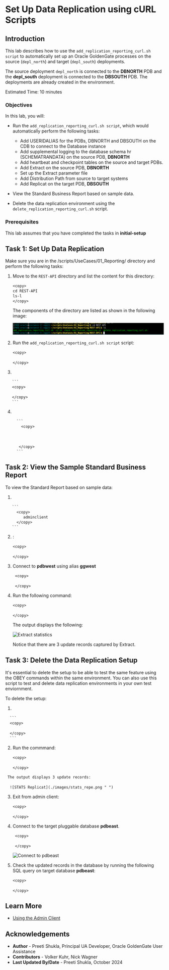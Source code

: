 # Set Up Data Replication using cURL Scripts

## Introduction

This lab describes how to use the <code>add_replication_reporting_curl.sh script</code> to automatically set up an Oracle GoldenGate processes on the source (<code>depl_north</code>) and target (<code>depl_south</code>) deployments. 

The source deployment <code>depl_north</code> is connected to the <b>DBNORTH</b> PDB and the <b>depl_south</b> deployment is connected to the <b>DBSOUTH</b> PDB. The deployments are already created in the environment. 

Estimated Time: 10 minutes

### Objectives
In this lab, you will: 

* Run the <code>add_replication_reporting_curl.sh script</code>, which would automatically perform the following tasks:

   * Add USERIDALIAS for the PDBs, DBNORTH and DBSOUTH on the CDB to connect to the Database instance
   *	Add supplemental logging to the database schema hr (SCHEMATRANDATA) on the source PDB, <b>DBNORTH</b>
   *	Add heartbeat and checkpoint tables on the source and target PDBs.
   *	Add Extract on the source PDB, <b>DBNORTH</b>
   *	Set up the Extract parameter file
   *	Add Distribution Path from source to target systems
   *	Add Replicat on the target PDB, <b>DBSOUTH</b>
* View the Standard Business Report based on sample data.
* Delete the data replication environment using the <code>delete_replication_reporting_curl.sh</code> script.


### Prerequisites

This lab assumes that you have completed the tasks in **initial-setup**


## Task 1: Set Up Data Replication

   Make sure you are in the /scripts/UseCases/01_Reporting/ directory and perform the following tasks:
   
   1. Move to the <code>REST-API</code> directory and list the content for this directory:
     
      ```
      <copy>
      cd REST-API
      ls-l
      </copy>
      ```
      The components of the directory are listed as shown in the following image:

       ![Contents of the REST-API directory](./images/rest-api_dir.png " ")

   2. Run the <code>add_replication_reporting_curl.sh script</code> script:

       ```
       <copy>
        
       </copy>
       ```

   3. 
   
       ```
       <copy>
        
       </copy>
       ```
        
   4. 
          
         ```
           <copy>
            

            
          </copy>
         ```   
         
         
    
## Task 2: View the Sample Standard Business Report

   To view the Standard Report based on sample data:

   1. 
   
       ```
         <copy>
            adminclient
         </copy>
       ```
  
   2. :

      ```
      <copy>
       
      </copy>
      ```

   3. Connect to **pdbwest** using alias **ggwest**

      ```
       <copy>
       
       </copy>
      ```

   4. Run the following command:
     
      ```
      <copy>
       
      </copy>
      ```
      The output displays the following:

      ![Extract statistics](./images/.png " ")

      Notice that there are 3 update records captured by Extract.

## Task 3: Delete the Data Replication Setup

   It's essential to delete the setup to be able to test the same feature using the OBEY commands within the same environment. You can also use this script to test and delete data replication environments in your own test enviornment. 
   
   To delete the setup:

   1. 

      ```
      <copy>
       
      </copy>
      ```
   2. Run the commmand:

      ```
      <copy>
       
      </copy>
      ```
     The output displays 3 update records:

      ![STATS Replicat](./images/stats_repe.png " ")

   3. Exit from admin client:

      ```
      <copy>
       
      </copy>
      ```
   4. Connect to the target pluggable database **pdbeast**.

      ```
       <copy>
       
       </copy>
      ```
    
       ![Connect to pdbeast](./images/.png " ")

   5. Check the updated records in the database by running the following SQL query on target database **pdbeast**:
 
      ```
      <copy>
       
      </copy>
      ```

      


## Learn More
* [Using the Admin Client](https://docs.oracle.com/en/middleware/goldengate/core/23/coredoc/administer-microservices-command-line-interface.html#GUID-0403FAF0-B2F7-48A0-838F-AB4421E5C5E2)



## Acknowledgements
* **Author** - Preeti Shukla, Principal UA Developer, Oracle GoldenGate User Assistance
* **Contributors** -  Volker Kuhr, Nick Wagner
* **Last Updated By/Date** - Preeti Shukla, October 2024
